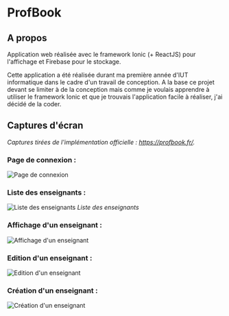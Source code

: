 # ProfBook
## A propos
Application web réalisée avec le framework Ionic (+ ReactJS) pour l'affichage et Firebase pour le stockage.

Cette application a été réalisée durant ma première année d'IUT informatique dans le cadre d'un travail de conception.
A la base ce projet devant se limiter à de la conception mais comme je voulais apprendre à utiliser le framework Ionic et que je trouvais l'application facile à réaliser, j'ai décidé de la coder.
## Captures d'écran
*Captures tirées de l'implémentation officielle : https://profbook.fr/.*

### Page de connexion :
![Page de connexion](https://image.prntscr.com/image/deocDMNKR2GJdCc1XXqUKA.png)
### Liste des enseignants :
![Liste des enseignants](https://image.prntscr.com/image/e8gojqTtSGe5gDuTvXP1UA.png)
*Liste des enseignants*
### Affichage d'un enseignant :
![Affichage d'un enseignant](https://image.prntscr.com/image/rfK_JRwQQ6yKEiEhMmfCaw.png)
### Edition d'un enseignant :
![Edition d'un enseignant](https://image.prntscr.com/image/GD_mzipSQPGteZlSyteFNg.png)
### Création d'un enseignant :
![Création d'un enseignant](https://image.prntscr.com/image/BfhCc_8jRkGZh1MieXJu4Q.png)
